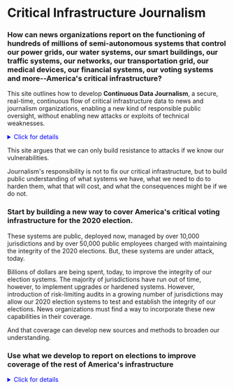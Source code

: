 # Critical Infrastructure Journalism

### How can news organizations report on the functioning of hundreds of millions of semi-autonomous systems that control our power grids, our water systems, our smart buildings, our traffic systems, our networks, our transportation grid, our medical devices, our financial systems, our voting systems and more--America's critical infrastructure?


This site outlines how to develop  **Continuous Data Journalism**,  a secure, real-time, continuous flow of critical infrastructure data to news and journalism organizations, enabling a new kind of responsible public oversight, without enabling new attacks or exploits of technical weaknesses.

<details style="color:blue;"> <summary > Click for details  </summary>

This site considers a small, but vital area of our national infrastructure: **the integrity of our voting systems**.  As we develop forms of journalism to better cover this subset of our infrastructure, we hope to build tools for better coverage of all infrastructure.



Journalistic coverage of infrastructure faces a fundamental challenge: **by describing vulnerabilities, do we enable attacks, or do we enable those fighting against attacks?**

This goes to the core of journalistic ethics: how will a story affect those it reports about?  There is no simple answer, there is no way to guarantee lack of harm, there is no way to guarantee accuracy and justice.  There is only the belief that facts enable better decisions, open decisions are more often right than hidden decisions, good democratic decisions require an informed public and an informed government, decisions are measured by results, and results are openly reported.
<hr>
</details>


This site argues that we can only build resistance to attacks if we know our vulnerabilities.

Journalism's responsibility is not to fix our critical infrastructure, but to build public understanding of what systems we have, what we need to do to harden them, what that will cost, and what the consequences might be if we do not.


### Start by building a new way to cover America's critical voting infrastructure for the 2020 election.

These systems are public, deployed now, managed by over 10,000 jurisdictions and by over 50,000 public employees charged with maintaining the integrity of the 2020 elections. But, these systems are under attack, today.

Billions of dollars are being spent, today, to improve the integrity of our election systems. The majority of jurisdictions have run out of time, however, to implement upgrades or hardened systems. However, introduction of risk-limiting audits in a growing number of jurisdictions may allow our 2020 election systems to test and establish the integrity of our elections. News organizations must find a way to incorporate these new capabilities in their coverage.

And that coverage can develop new sources and methods to broaden our understanding.

### Use what we develop to report on elections to improve coverage of the rest of America's infrastructure
<details style="color:blue;"> <summary > Click for details  </summary>
Today's news stories of cyber attacks, power and water system malfunctions, security breaches of massive data bases containing personal information, misuse of massive surveillance systems, and attacks on the integrity of the machinery of our voting systems share common characteristics:

- Episodic
- Fragmentary
- Uneven in technical understanding
- Unrelated to each other

News organizations have developed specialized, highly technical beat coverage of cybersecurity issues, with sub-domains covering personal data privacy breaches, national security breaches, social network manipulations, algorithm-based decision systems, and the fragile and brittle nature of our networks.

We can build on this investment by massively broadening local coverage.
</details>
